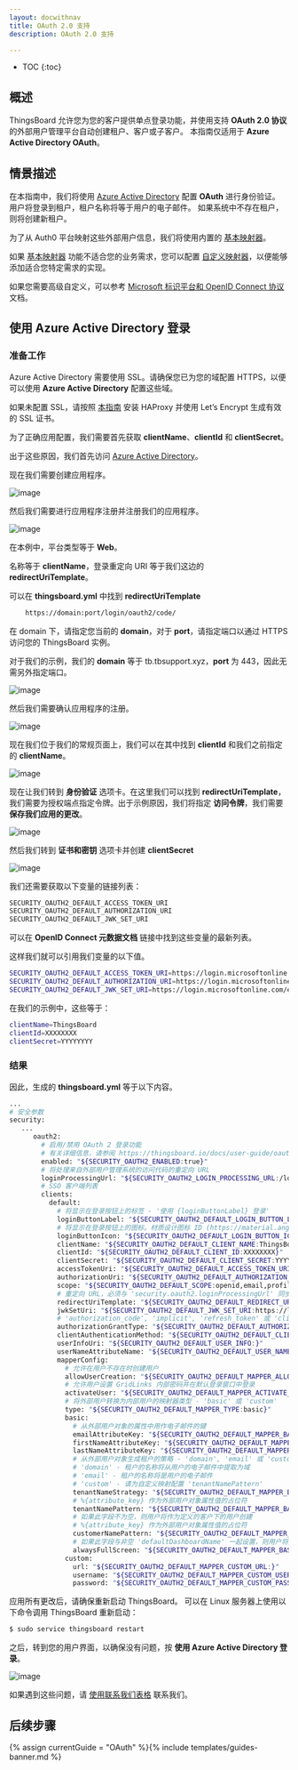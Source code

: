 ```yaml
---
layout: docwithnav
title: OAuth 2.0 支持
description: OAuth 2.0 支持

---
```


* TOC
{:toc}

## 概述
ThingsBoard 允许您为您的客户提供单点登录功能，并使用支持 **OAuth 2.0 协议** 的外部用户管理平台自动创建租户、客户或子客户。
本指南仅适用于 **Azure Active Directory OAuth**。
## 情景描述

在本指南中，我们将使用 [Azure Active Directory](https://portal.azure.com/) 配置 **OAuth** 进行身份验证。
用户将登录到租户，租户名称将等于用户的电子邮件。
如果系统中不存在租户，则将创建新租户。

为了从 Auth0 平台映射这些外部用户信息，我们将使用内置的 [基本映射器](/docs/user-guide/oauth-2-support/#basic-mapper)。

如果 [基本映射器](/docs/user-guide/oauth-2-support/#basic-mapper) 功能不适合您的业务需求，您可以配置 [自定义映射器](/docs/user-guide/oauth-2-support/#custom-mapper)，以便能够添加适合您特定需求的实现。

如果您需要高级自定义，可以参考 [Microsoft 标识平台和 OpenID Connect 协议](https://docs.microsoft.com/en-us/azure/active-directory/develop/v2-protocols-oidc) 文档。

## 使用 Azure Active Directory 登录

### 准备工作

Azure Active Directory 需要使用 SSL。请确保您已为您的域配置 HTTPS，以便可以使用 **Azure Active Directory** 配置这些域。

如果未配置 SSL，请按照 [本指南](/docs/user-guide/install/pe/add-haproxy-ubuntu/) 安装 HAProxy 并使用 Let’s Encrypt 生成有效的 SSL 证书。


为了正确应用配置，我们需要首先获取 **clientName**、**clientId** 和 **clientSecret**。

出于这些原因，我们首先访问 [Azure Active Directory](https://portal.azure.com/#blade/Microsoft_AAD_IAM/ActiveDirectoryMenuBlade/Overview)。

现在我们需要创建应用程序。

![image](/images/user-guide/oauth-2-support/azure/azure-go-for-ad.png)

然后我们需要进行应用程序注册并注册我们的应用程序。

![image](/images/user-guide/oauth-2-support/azure/azure-go-for-and-create-application.png)

在本例中，平台类型等于 **Web**。

名称等于 **clientName**，登录重定向 URI 等于我们这边的 **redirectUriTemplate**。

可以在 **thingsboard.yml** 中找到 **redirectUriTemplate**

```bash
    https://domain:port/login/oauth2/code/
```

在 domain 下，请指定您当前的 **domain**，对于 **port**，请指定端口以通过 HTTPS 访问您的 ThingsBoard 实例。

对于我们的示例，我们的 **domain** 等于 tb.tbsupport.xyz，**port** 为 443，因此无需另外指定端口。


![image](/images/user-guide/oauth-2-support/azure/azure-create-application.png)

然后我们需要确认应用程序的注册。

![image](/images/user-guide/oauth-2-support/azure/azure-application-general-data.png)

现在我们位于我们的常规页面上，我们可以在其中找到 **clientId** 和我们之前指定的 **clientName**。


![image](/images/user-guide/oauth-2-support/azure/azure-application-authentication.png)

现在让我们转到 **身份验证** 选项卡。在这里我们可以找到 **redirectUriTemplate**，我们需要为授权端点指定令牌。出于示例原因，我们将指定 **访问令牌**，我们需要 **保存我们应用的更改**。

![image](/images/user-guide/oauth-2-support/azure/azure-application-secrets.png)

然后我们转到 **证书和密钥** 选项卡并创建 **clientSecret**

![image](/images/user-guide/oauth-2-support/azure/azure-application-endpoints.png)

我们还需要获取以下变量的链接列表：

```bash
SECURITY_OAUTH2_DEFAULT_ACCESS_TOKEN_URI
SECURITY_OAUTH2_DEFAULT_AUTHORIZATION_URI
SECURITY_OAUTH2_DEFAULT_JWK_SET_URI
```

可以在 **OpenID Connect 元数据文档** 链接中找到这些变量的最新列表。

这样我们就可以引用我们变量的以下值。
```bash
SECURITY_OAUTH2_DEFAULT_ACCESS_TOKEN_URI=https://login.microsoftonline.com/example-tenant-id/oauth2/token
SECURITY_OAUTH2_DEFAULT_AUTHORIZATION_URI=https://login.microsoftonline.com/example-tenant-id/oauth2/authorize
SECURITY_OAUTH2_DEFAULT_JWK_SET_URI=https://login.microsoftonline.com/example-tenant-id/discovery/keys
```

在我们的示例中，这些等于：
```bash
clientName=ThingsBoard
clientId=XXXXXXXX
clientSecret=YYYYYYYY
```


### 结果

因此，生成的 **thingsboard.yml** 等于以下内容。

```bash
...
# 安全参数
security:
   ...
      oauth2:
        # 启用/禁用 OAuth 2 登录功能
        # 有关详细信息，请参阅 https://thingsboard.io/docs/user-guide/oauth-2-support/
        enabled: "${SECURITY_OAUTH2_ENABLED:true}"
        # 将处理来自外部用户管理系统的访问代码的重定向 URL
        loginProcessingUrl: "${SECURITY_OAUTH2_LOGIN_PROCESSING_URL:/login/oauth2/code/}"
        # SSO 客户端列表
        clients:
          default:
            # 将显示在登录按钮上的标签 - '使用 {loginButtonLabel} 登录'
            loginButtonLabel: "${SECURITY_OAUTH2_DEFAULT_LOGIN_BUTTON_LABEL:Azure Active Directory}"
            # 将显示在登录按钮上的图标。材质设计图标 ID (https://material.angularjs.org/latest/api/directive/mdIcon)
            loginButtonIcon: "${SECURITY_OAUTH2_DEFAULT_LOGIN_BUTTON_ICON:}"
            clientName: "${SECURITY_OAUTH2_DEFAULT_CLIENT_NAME:ThingsBoard}"
            clientId: "${SECURITY_OAUTH2_DEFAULT_CLIENT_ID:XXXXXXXX}"
            clientSecret: "${SECURITY_OAUTH2_DEFAULT_CLIENT_SECRET:YYYYYYYY}"
            accessTokenUri: "${SECURITY_OAUTH2_DEFAULT_ACCESS_TOKEN_URI:https://login.microsoftonline.com/example-tenant-id/oauth2/token}"
            authorizationUri: "${SECURITY_OAUTH2_DEFAULT_AUTHORIZATION_URI:https://login.microsoftonline.com/example-tenant-id/oauth2/authorize}"
            scope: "${SECURITY_OAUTH2_DEFAULT_SCOPE:openid,email,profile}"
            # 重定向 URL，必须与 'security.oauth2.loginProcessingUrl' 同步，但添加了域名
            redirectUriTemplate: "${SECURITY_OAUTH2_DEFAULT_REDIRECT_URI_TEMPLATE:https://tb.tbsupport.xyz/login/oauth2/code/}"
            jwkSetUri: "${SECURITY_OAUTH2_DEFAULT_JWK_SET_URI:https://login.microsoftonline.com/example-tenant-id/discovery/keys}"
            # 'authorization_code', 'implicit', 'refresh_token' 或 'client_credentials'
            authorizationGrantType: "${SECURITY_OAUTH2_DEFAULT_AUTHORIZATION_GRANT_TYPE:authorization_code}"
            clientAuthenticationMethod: "${SECURITY_OAUTH2_DEFAULT_CLIENT_AUTHENTICATION_METHOD:post}" # basic 或 post
            userInfoUri: "${SECURITY_OAUTH2_DEFAULT_USER_INFO:}"
            userNameAttributeName: "${SECURITY_OAUTH2_DEFAULT_USER_NAME_ATTRIBUTE_NAME:email}"
            mapperConfig:
              # 允许在用户不存在时创建用户
              allowUserCreation: "${SECURITY_OAUTH2_DEFAULT_MAPPER_ALLOW_USER_CREATION:true}"
              # 允许用户设置 GridLinks 内部密码并在默认登录窗口中登录
              activateUser: "${SECURITY_OAUTH2_DEFAULT_MAPPER_ACTIVATE_USER:false}"
              # 将外部用户转换为内部用户的映射器类型 - 'basic' 或 'custom'
              type: "${SECURITY_OAUTH2_DEFAULT_MAPPER_TYPE:basic}"
              basic:
                # 从外部用户对象的属性中用作电子邮件的键
                emailAttributeKey: "${SECURITY_OAUTH2_DEFAULT_MAPPER_BASIC_EMAIL_ATTRIBUTE_KEY:email}"
                firstNameAttributeKey: "${SECURITY_OAUTH2_DEFAULT_MAPPER_BASIC_FIRST_NAME_ATTRIBUTE_KEY:}"
                lastNameAttributeKey: "${SECURITY_OAUTH2_DEFAULT_MAPPER_BASIC_LAST_NAME_ATTRIBUTE_KEY:}"
                # 从外部用户对象生成租户的策略 - 'domain', 'email' 或 'custom'
                # 'domain' - 租户的名称将从用户的电子邮件中提取为域
                # 'email' - 租户的名称将是用户的电子邮件
                # 'custom' - 请为自定义映射配置 'tenantNamePattern'
                tenantNameStrategy: "${SECURITY_OAUTH2_DEFAULT_MAPPER_BASIC_TENANT_NAME_STRATEGY:domain}"
                # %{attribute_key} 作为外部用户对象属性值的占位符
                tenantNamePattern: "${SECURITY_OAUTH2_DEFAULT_MAPPER_BASIC_TENANT_NAME_PATTERN:}"
                # 如果此字段不为空，则用户将作为定义的客户下的用户创建
                # %{attribute_key} 作为外部用户对象属性值的占位符
                customerNamePattern: "${SECURITY_OAUTH2_DEFAULT_MAPPER_BASIC_CUSTOMER_NAME_PATTERN:}"
                # 如果此字段与非空 'defaultDashboardName' 一起设置，则用户将从定义的仪表板以全屏模式开始
                alwaysFullScreen: "${SECURITY_OAUTH2_DEFAULT_MAPPER_BASIC_ALWAYS_FULL_SCREEN:false}"
              custom:
                url: "${SECURITY_OAUTH2_DEFAULT_MAPPER_CUSTOM_URL:}"
                username: "${SECURITY_OAUTH2_DEFAULT_MAPPER_CUSTOM_USERNAME:}"
                password: "${SECURITY_OAUTH2_DEFAULT_MAPPER_CUSTOM_PASSWORD:}"
```


应用所有更改后，请确保重新启动 ThingsBoard。
可以在 Linux 服务器上使用以下命令调用 ThingsBoard 重新启动：
```bash
$ sudo service thingsboard restart
```

之后，转到您的用户界面，以确保没有问题，按 **使用 Azure Active Directory 登录**。

![image](/images/user-guide/oauth-2-support/azure/azure-login.png)

如果遇到这些问题，请 [使用联系我们表格](/docs/contact-us/) 联系我们。

## 后续步骤

{% assign currentGuide = "OAuth" %}{% include templates/guides-banner.md %}